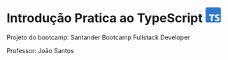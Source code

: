 # Introdução Pratica ao TypeScript <img src="typescript.png" width="35" height="35" />
Projeto do bootcamp: Santander Bootcamp Fullstack Developer

Professor: João Santos